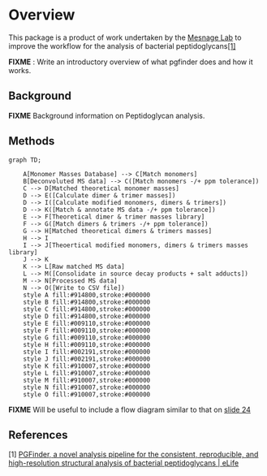 # Overview

This package is a product of work undertaken by the [Mesnage Lab](https://mesnagelab.weebly.com/) to improve the
workflow for the analysis of bacterial peptidoglycans[[1]](#1)

**FIXME** : Write an introductory overview of what pgfinder does and how it works.

## Background

**FIXME** Background information on Peptidoglycan analysis.

## Methods

``` mermaid
graph TD;

    A[Monomer Masses Database] --> C[Match monomers]
    B[Deconvoluted MS data] --> C([Match monomers -/+ ppm tolerance])
    C --> D[Matched theoretical monomer masses]
    D --> E([Calculate dimer & trimer masses])
    D --> I([Calculate modified monomers, dimers & trimers])
    D --> K([Match & annotate MS data -/+ ppm tolerance])
    E --> F[Theoretical dimer & trimer masses library]
    F --> G([Match dimers & trimers -/+ ppm tolerance])
    G --> H[Matched theoretical dimers & trimers masses]
    H --> I
    I --> J[Theoertical modified monomers, dimers & trimers masses library]
    J --> K
    K --> L[Raw matched MS data]
    L --> M([Consolidate in source decay products + salt adducts])
    M --> N[Processed MS data]
    N --> O([Write to CSV file])
    style A fill:#914800,stroke:#000000
    style B fill:#914800,stroke:#000000
    style C fill:#914800,stroke:#000000
    style D fill:#914800,stroke:#000000
    style E fill:#009110,stroke:#000000
    style F fill:#009110,stroke:#000000
    style G fill:#009110,stroke:#000000
    style H fill:#009110,stroke:#000000
    style I fill:#002191,stroke:#000000
    style J fill:#002191,stroke:#000000
    style K fill:#910007,stroke:#000000
    style L fill:#910007,stroke:#000000
    style M fill:#910007,stroke:#000000
    style N fill:#910007,stroke:#000000
    style O fill:#910007,stroke:#000000
```

**FIXME** Will be useful to include a flow diagram similar to that on [slide 24](https://docs.google.com/presentation/d/1qoA56Wr2qJDOBp7v_lnNiYYFScitYRwo/edit#slide=id.p24)

## References

<a id="1">[1]</a> [PGFinder, a novel analysis pipeline for the consistent, reproducible, and high-resolution structural analysis of bacterial peptidoglycans | eLife](https://elifesciences.org/articles/70597)
